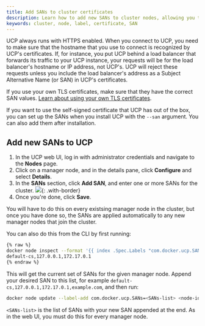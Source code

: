 ```yaml
---
title: Add SANs to cluster certificates
description: Learn how to add new SANs to cluster nodes, allowing you to connect to UCP with a different hostname
keywords: cluster, node, label, certificate, SAN
---
```


UCP always runs with HTTPS enabled. When you connect to UCP, you need to make
sure that the hostname that you use to connect is recognized by UCP's
certificates. If, for instance, you put UCP behind a load balancer that
forwards its traffic to your UCP instance, your requests will be for the load
balancer's hostname or IP address, not UCP's. UCP will reject these requests
unless you include the load balancer's address as a Subject Alternative Name
(or SAN) in UCP's certificates.

If you use your own TLS certificates, make sure that they have the correct SAN
values.
[Learn about using your own TLS certificates](use-your-own-tls-certificates.md).

If you want to use the self-signed certificate that UCP has out of the box, you
can set up the SANs when you install UCP with the `--san` argument. You can
also add them after installation.

## Add new SANs to UCP

1.  In the UCP web UI, log in with administrator credentials and navigate to
    the **Nodes** page.
2.  Click on a manager node, and in the details pane, click **Configure** and
    select **Details**.
3.  In the **SANs** section, click **Add SAN**, and enter one or more SANs
    for the cluster.
    ![](../../images/add-sans-to-cluster-1.png){: .with-border}
4.  Once you're done, click **Save**.

You will have to do this on every existsing manager node in the cluster,
but once you have done so, the SANs are applied automatically to any new
manager nodes that join the cluster.

You can also do this from the CLI by first running:

```bash
{% raw %}
docker node inspect --format '{{ index .Spec.Labels "com.docker.ucp.SANs" }}' <node-id>
default-cs,127.0.0.1,172.17.0.1
{% endraw %}
```

This will get the current set of SANs for the given manager node. Append your
desired SAN to this list, for example `default-cs,127.0.0.1,172.17.0.1,example.com`,
and then run:

```bash
docker node update --label-add com.docker.ucp.SANs=<SANs-list> <node-id>
```

`<SANs-list>` is the list of SANs with your new SAN appended at the end. As in
the web UI, you must do this for every manager node.

